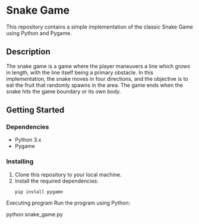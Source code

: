 # Snake Game
This repository contains a simple implementation of the classic Snake Game using Python and Pygame.

## Description

The snake game is a game where the player maneuvers a line which grows in length, with the line itself being a primary obstacle. In this implementation, the snake moves in four directions, and the objective is to eat the fruit that randomly spawns in the area. The game ends when the snake hits the game boundary or its own body.

## Getting Started

### Dependencies

* Python 3.x
* Pygame

### Installing

1. Clone this repository to your local machine.
2. Install the required dependencies:
   ```shell
   pip install pygame

Executing program
Run the program using Python:

python snake_game.py
